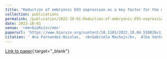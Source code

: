 ```yaml
---
title: "Reduction of embryonic E93 expression as a key factor for the evolution of insect metamorphosis"
collection: publications
permalink: /publication/2022-10-01-Reduction-of-embryonic-E93-expression-as-a-key-factor-for-the-evolution-of-insect-metamorphosis
date: 2022-10-01
venue: '<em>bioRxiv</em>'
paperurl: 'https://www.biorxiv.org/content/10.1101/2022.10.04.510826v1'
citation: ' Ana Fernandez-Nicolas,  <b>Gabriela Machaj</b>,  Alba Ventos-Alfonso,  Viviana Pagone,  Toshinori Minemura,  Takahiro Ohde,  Takaaki Daimon,  <b>Guillem Ylla</b>,  Xavier Belles, &quot;Reduction of embryonic E93 expression as a key factor for the evolution of insect metamorphosis.&quot; <em>bioRxiv</em>, 2022.'
---
```

[Link to paper](https://www.biorxiv.org/content/10.1101/2022.10.04.510826v1){:target="_blank"}
